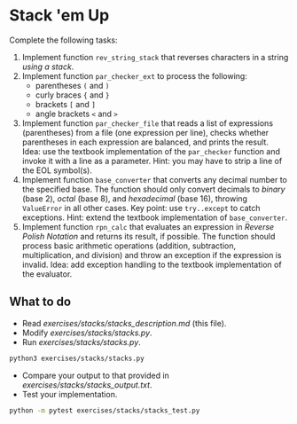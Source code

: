 # Stack 'em Up

Complete the following tasks:

1. Implement function `rev_string_stack` that reverses characters in a string *using a stack*.
1. Implement function `par_checker_ext` to process the following:
   - parentheses `(` and `)`
   - curly braces `{` and `}`
   - brackets `[` and `]`
   - angle brackets `<` and `>`
1. Implement function `par_checker_file` that reads a list of expressions (parentheses) from a file (one expression per line), checks whether parentheses in each expression are balanced, and prints the result. Idea: use the textbook implementation of the `par_checker` function and invoke it with a line as a parameter. Hint: you may have to strip a line of the EOL symbol(s).
1. Implement function `base_converter` that converts any decimal number to the specified base. The function should only convert decimals to _binary_ (base 2), _octal_ (base 8), and _hexadecimal_ (base 16), throwing `ValueError` in all other cases. Key point: use `try..except` to catch exceptions. Hint: extend the textbook implementation of `base_converter`.
1. Implement function `rpn_calc` that evaluates an expression in _Reverse Polish Notation_ and returns its result, if possible. The function should process basic arithmetic operations (addition, subtraction, multiplication, and division) and throw an exception if the expression is invalid. Idea: add exception handling to the textbook implementation of the evaluator.

## What to do

- Read _exercises/stacks/stacks\_description.md_ (this file).
- Modify _exercises/stacks/stacks.py_.
- Run _exercises/stacks/stacks.py_.

```bash
python3 exercises/stacks/stacks.py
```

- Compare your output to that provided in _exercises/stacks/stacks_output.txt_.
- Test your implementation.

```bash
python -m pytest exercises/stacks/stacks_test.py
```

